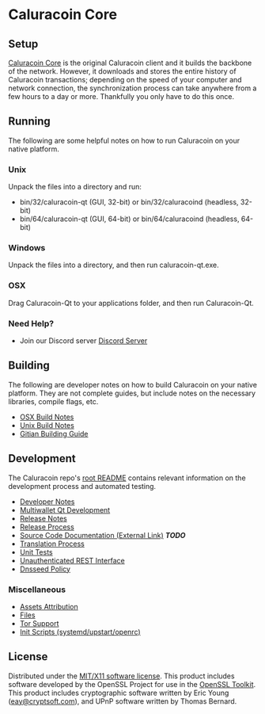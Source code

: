 Caluracoin Core
=====================

Setup
---------------------
[Caluracoin Core](http://caluracoincoin.io) is the original Caluracoin client and it builds the backbone of the network. However, it downloads and stores the entire history of Caluracoin transactions; depending on the speed of your computer and network connection, the synchronization process can take anywhere from a few hours to a day or more. Thankfully you only have to do this once.

Running
---------------------
The following are some helpful notes on how to run Caluracoin on your native platform.

### Unix

Unpack the files into a directory and run:

- bin/32/caluracoin-qt (GUI, 32-bit) or bin/32/caluracoind (headless, 32-bit)
- bin/64/caluracoin-qt (GUI, 64-bit) or bin/64/caluracoind (headless, 64-bit)

### Windows

Unpack the files into a directory, and then run caluracoin-qt.exe.

### OSX

Drag Caluracoin-Qt to your applications folder, and then run Caluracoin-Qt.

### Need Help?

* Join our Discord server [Discord Server](https://discord.caluracoincoin.io)

Building
---------------------
The following are developer notes on how to build Caluracoin on your native platform. They are not complete guides, but include notes on the necessary libraries, compile flags, etc.

- [OSX Build Notes](build-osx.md)
- [Unix Build Notes](build-unix.md)
- [Gitian Building Guide](gitian-building.md)

Development
---------------------
The Caluracoin repo's [root README](https://github.com/CaluracoinFoundation/CaluracoinCoin/blob/master/README.md) contains relevant information on the development process and automated testing.

- [Developer Notes](developer-notes.md)
- [Multiwallet Qt Development](multiwallet-qt.md)
- [Release Notes](release-notes.md)
- [Release Process](release-process.md)
- [Source Code Documentation (External Link)](https://dev.visucore.com/bitcoin/doxygen/) ***TODO***
- [Translation Process](translation_process.md)
- [Unit Tests](unit-tests.md)
- [Unauthenticated REST Interface](REST-interface.md)
- [Dnsseed Policy](dnsseed-policy.md)

### Miscellaneous
- [Assets Attribution](assets-attribution.md)
- [Files](files.md)
- [Tor Support](tor.md)
- [Init Scripts (systemd/upstart/openrc)](init.md)

License
---------------------
Distributed under the [MIT/X11 software license](http://www.opensource.org/licenses/mit-license.php).
This product includes software developed by the OpenSSL Project for use in the [OpenSSL Toolkit](https://www.openssl.org/). This product includes
cryptographic software written by Eric Young ([eay@cryptsoft.com](mailto:eay@cryptsoft.com)), and UPnP software written by Thomas Bernard.
